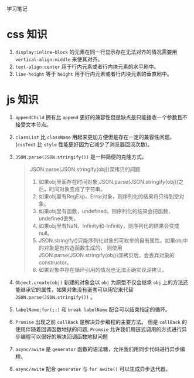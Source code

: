 学习笔记

# css 知识

1. `display:inline-block` 的元素在同一行显示存在无法对齐的情况需要用 `vertical-align:middle` 来使其对齐。
1. `text-align:center` 用于行内元素或者行内块元素的水平剧中。
1. `line-height` 等于 `height` 用于行内元素或者行内块元素的垂直剧中。

# js 知识

1. `appendChild` 拥有比 `append` 更好的兼容性但是缺点是只能接收一个参数且不接受文本节点。
1. `classList` 比 `className` 用起来更加方便但是存在一定的兼容性问题。(`cssText` 比 `style` 性能更好因为它减少了浏览器回流次数)。
1. `JSON.parse(JSON.stringify())` 是一种简便的克隆方式。

    >   JSON.parse(JSON.stringify(obj))深拷贝的问题
    >   1. 如果obj里面存在时间对象,JSON.parse(JSON.stringify(obj))之后，时间对象变成了字符串。
    >   1. 如果obj里有RegExp、Error对象，则序列化的结果将只得到空对象。
    >   1. 如果obj里有函数，undefined，则序列化的结果会把函数， undefined丢失。
    >   1. 如果obj里有NaN、Infinity和-Infinity，则序列化的结果会变成null。
    >   1. JSON.stringify()只能序列化对象的可枚举的自有属性。如果obj中的对象是有构造函数生成的， 则使用JSON.parse(JSON.stringify(obj))深拷贝后，会丢弃对象的constructor。
    >   1. 如果对象中存在循环引用的情况也无法正确实现深拷贝。

1. `Object.create(obj)` 新建的对象会以 `obj` 为原型不仅会继承 `obj` 上的方法还能继承它的属性，如果对象没有嵌套可以用它来代替 `JSON.parse(JSON.stringify())` 。
1. `labelName:for(;;)` 和 `break labelName` 配合可以结束指定的循环。
1. `Promise` 出现之前 `callBack` 是解决异步编程的主要方法。 但是 `callBack` 的使用伴随着回调函数地狱的问题, `Promsie` 允许我们用链式调用的方式进行异步编程可以很好的解决回调函数地狱问题
1. `async/awite` 是 `generator` 函数的语法糖，允许我们用同步代码进行异步编程。
1. `async/awite` 配合 `generator` 与 `for awite()` 可以生成异步迭代器。
